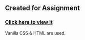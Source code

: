 ## Created for Assignment
### [Click here to view it](https://deusbalatro.github.io/tod-admin-dashboard)

Vanilla CSS & HTML are used.
